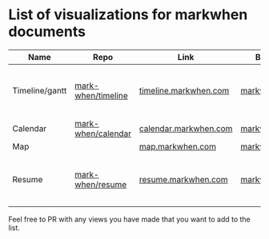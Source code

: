 # List of visualizations for markwhen documents

|Name|Repo|Link|By|Notes|
|---|---|---|---|---|
|Timeline/gantt|[mark-when/timeline](https://github.com/mark-when/timeline)|[timeline.markwhen.com](https://timeline.markwhen.com)|[markwhen](https://github.com/mark-when)|Timeline and gantt view in one|
|Calendar|[mark-when/calendar](https://github.com/mark-when/calendar)|[calendar.markwhen.com](https://calendar.markwhen.com)|[markwhen](https://github.com/mark-when)|Calendar|
|Map||[map.markwhen.com](https:///map.markwhen.com)|[markwhen](https://github.com/mark-when)|Map|
|Resume|[mark-when/resume](https://github.com/mark-when/resume)|[resume.markwhen.com](https://resume.markwhen.com)|[markwhen](https://github.com/mark-when)|Specific syntax, see [here]([https://github.com/kochrt/kochrt.github.io/resume.mw](https://github.com/kochrt/kochrt.github.io/blob/master/resume.mw)) for an example|

Feel free to PR with any views you have made that you want to add to the list.

